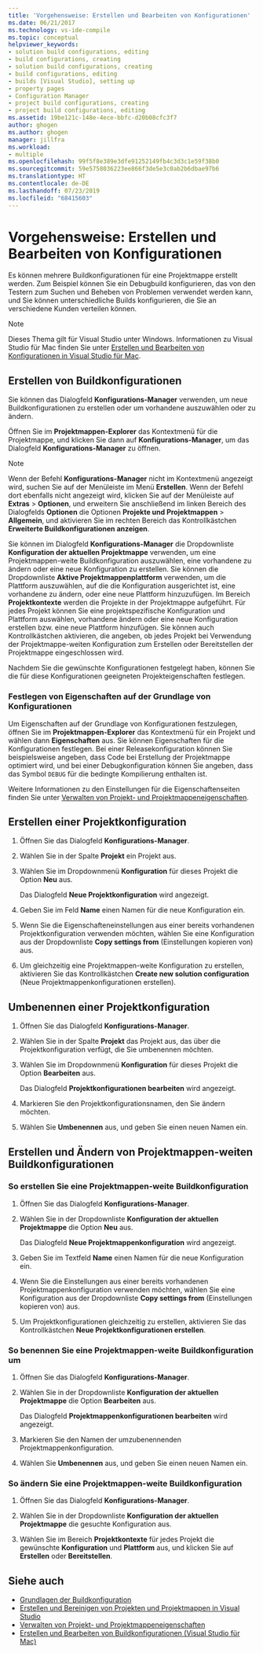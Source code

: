 ```yaml
---
title: 'Vorgehensweise: Erstellen und Bearbeiten von Konfigurationen'
ms.date: 06/21/2017
ms.technology: vs-ide-compile
ms.topic: conceptual
helpviewer_keywords:
- solution build configurations, editing
- build configurations, creating
- solution build configurations, creating
- build configurations, editing
- builds [Visual Studio], setting up
- property pages
- Configuration Manager
- project build configurations, creating
- project build configurations, editing
ms.assetid: 19be121c-148e-4ece-bbfc-d20b08cfc3f7
author: ghogen
ms.author: ghogen
manager: jillfra
ms.workload:
- multiple
ms.openlocfilehash: 99f5f8e389e3dfe91252149fb4c3d3c1e59f38b0
ms.sourcegitcommit: 59e5758036223ee866f3de5e3c0ab2b6dbae97b6
ms.translationtype: HT
ms.contentlocale: de-DE
ms.lasthandoff: 07/23/2019
ms.locfileid: "68415603"
---
```

# <a name="how-to-create-and-edit-configurations"></a>Vorgehensweise: Erstellen und Bearbeiten von Konfigurationen

Es können mehrere Buildkonfigurationen für eine Projektmappe erstellt werden. Zum Beispiel können Sie ein Debugbuild konfigurieren, das von den Testern zum Suchen und Beheben von Problemen verwendet werden kann, und Sie können unterschiedliche Builds konfigurieren, die Sie an verschiedene Kunden verteilen können.

> [!NOTE]
> Dieses Thema gilt für Visual Studio unter Windows. Informationen zu Visual Studio für Mac finden Sie unter [Erstellen und Bearbeiten von Konfigurationen in Visual Studio für Mac](/visualstudio/mac/create-and-edit-configurations).

## <a name="create-build-configurations"></a>Erstellen von Buildkonfigurationen

Sie können das Dialogfeld **Konfigurations-Manager** verwenden, um neue Buildkonfigurationen zu erstellen oder um vorhandene auszuwählen oder zu ändern.

Öffnen Sie im **Projektmappen-Explorer** das Kontextmenü für die Projektmappe, und klicken Sie dann auf **Konfigurations-Manager**, um das Dialogfeld **Konfigurations-Manager** zu öffnen.

> [!NOTE]
> Wenn der Befehl **Konfigurations-Manager** nicht im Kontextmenü angezeigt wird, suchen Sie auf der Menüleiste im Menü **Erstellen**. Wenn der Befehl dort ebenfalls nicht angezeigt wird, klicken Sie auf der Menüleiste auf **Extras** > **Optionen**, und erweitern Sie anschließend im linken Bereich des Dialogfelds **Optionen** die Optionen **Projekte und Projektmappen** > **Allgemein**, und aktivieren Sie im rechten Bereich das Kontrollkästchen **Erweiterte Buildkonfigurationen anzeigen**.

Sie können im Dialogfeld **Konfigurations-Manager** die Dropdownliste **Konfiguration der aktuellen Projektmappe** verwenden, um eine Projektmappen-weite Buildkonfiguration auszuwählen, eine vorhandene zu ändern oder eine neue Konfiguration zu erstellen. Sie können die Dropdownliste **Aktive Projektmappenplattform** verwenden, um die Plattform auszuwählen, auf die die Konfiguration ausgerichtet ist, eine vorhandene zu ändern, oder eine neue Plattform hinzuzufügen. Im Bereich **Projektkontexte** werden die Projekte in der Projektmappe aufgeführt. Für jedes Projekt können Sie eine projektspezifische Konfiguration und Plattform auswählen, vorhandene ändern oder eine neue Konfiguration erstellen bzw. eine neue Plattform hinzufügen. Sie können auch Kontrollkästchen aktivieren, die angeben, ob jedes Projekt bei Verwendung der Projektmappe-weiten Konfiguration zum Erstellen oder Bereitstellen der Projektmappe eingeschlossen wird.

 Nachdem Sie die gewünschte Konfigurationen festgelegt haben, können Sie die für diese Konfigurationen geeigneten Projekteigenschaften festlegen.

### <a name="set-properties-based-on-configurations"></a>Festlegen von Eigenschaften auf der Grundlage von Konfigurationen

Um Eigenschaften auf der Grundlage von Konfigurationen festzulegen, öffnen Sie im **Projektmappen-Explorer** das Kontextmenü für ein Projekt und wählen dann **Eigenschaften** aus. Sie können Eigenschaften für die Konfigurationen festlegen. Bei einer Releasekonfiguration können Sie beispielsweise angeben, dass Code bei Erstellung der Projektmappe optimiert wird, und bei einer Debugkonfiguration können Sie angeben, dass das Symbol `DEBUG` für die bedingte Kompilierung enthalten ist.

Weitere Informationen zu den Einstellungen für die Eigenschaftenseiten finden Sie unter [Verwalten von Projekt- und Projektmappeneigenschaften](../ide/managing-project-and-solution-properties.md).

## <a name="create-a-project-configuration"></a>Erstellen einer Projektkonfiguration

1. Öffnen Sie das Dialogfeld **Konfigurations-Manager**.

2. Wählen Sie in der Spalte **Projekt** ein Projekt aus.

3. Wählen Sie im Dropdownmenü **Konfiguration** für dieses Projekt die Option **Neu** aus.

     Das Dialogfeld **Neue Projektkonfiguration** wird angezeigt.

4. Geben Sie im Feld **Name** einen Namen für die neue Konfiguration ein.

5. Wenn Sie die Eigenschafteneinstellungen aus einer bereits vorhandenen Projektkonfiguration verwenden möchten, wählen Sie eine Konfiguration aus der Dropdownliste **Copy settings from** (Einstellungen kopieren von) aus.

6. Um gleichzeitig eine Projektmappen-weite Konfiguration zu erstellen, aktivieren Sie das Kontrollkästchen **Create new solution configuration** (Neue Projektmappenkonfigurationen erstellen).

## <a name="rename-a-project-configuration"></a>Umbenennen einer Projektkonfiguration

1. Öffnen Sie das Dialogfeld **Konfigurations-Manager**.

2. Wählen Sie in der Spalte **Projekt** das Projekt aus, das über die Projektkonfiguration verfügt, die Sie umbenennen möchten.

3. Wählen Sie im Dropdownmenü **Konfiguration** für dieses Projekt die Option **Bearbeiten** aus.

     Das Dialogfeld **Projektkonfigurationen bearbeiten** wird angezeigt.

4. Markieren Sie den Projektkonfigurationsnamen, den Sie ändern möchten.

5. Wählen Sie **Umbenennen** aus, und geben Sie einen neuen Namen ein.

## <a name="create-and-modify-solution-wide-build-configurations"></a>Erstellen und Ändern von Projektmappen-weiten Buildkonfigurationen

### <a name="to-create-a-solution-wide-build-configuration"></a>So erstellen Sie eine Projektmappen-weite Buildkonfiguration

1. Öffnen Sie das Dialogfeld **Konfigurations-Manager**.

2. Wählen Sie in der Dropdownliste **Konfiguration der aktuellen Projektmappe** die Option **Neu** aus.

     Das Dialogfeld **Neue Projektmappenkonfiguration** wird angezeigt.

3. Geben Sie im Textfeld **Name** einen Namen für die neue Konfiguration ein.

4. Wenn Sie die Einstellungen aus einer bereits vorhandenen Projektmappenkonfiguration verwenden möchten, wählen Sie eine Konfiguration aus der Dropdownliste **Copy settings from** (Einstellungen kopieren von) aus.

5. Um Projektkonfigurationen gleichzeitig zu erstellen, aktivieren Sie das Kontrollkästchen **Neue Projektkonfigurationen erstellen**.

### <a name="to-rename-a-solution-wide-build-configuration"></a>So benennen Sie eine Projektmappen-weite Buildkonfiguration um

1. Öffnen Sie das Dialogfeld **Konfigurations-Manager**.

2. Wählen Sie in der Dropdownliste **Konfiguration der aktuellen Projektmappe** die Option **Bearbeiten** aus.

     Das Dialogfeld **Projektmappenkonfigurationen bearbeiten** wird angezeigt.

3. Markieren Sie den Namen der umzubenennenden Projektmappenkonfiguration.

4. Wählen Sie **Umbenennen** aus, und geben Sie einen neuen Namen ein.

### <a name="to-modify-a-solution-wide-build-configuration"></a>So ändern Sie eine Projektmappen-weite Buildkonfiguration

1. Öffnen Sie das Dialogfeld **Konfigurations-Manager**.

2. Wählen Sie in der Dropdownliste **Konfiguration der aktuellen Projektmappe** die gesuchte Konfiguration aus.

3. Wählen Sie im Bereich **Projektkontexte** für jedes Projekt die gewünschte **Konfiguration** und **Plattform** aus, und klicken Sie auf **Erstellen** oder **Bereitstellen**.

## <a name="see-also"></a>Siehe auch

- [Grundlagen der Buildkonfiguration](../ide/understanding-build-configurations.md)
- [Erstellen und Bereinigen von Projekten und Projektmappen in Visual Studio](../ide/building-and-cleaning-projects-and-solutions-in-visual-studio.md)
- [Verwalten von Projekt- und Projektmappeneigenschaften](managing-project-and-solution-properties.md)
- [Erstellen und Bearbeiten von Buildkonfigurationen (Visual Studio für Mac)](/visualstudio/mac/create-and-edit-configurations)